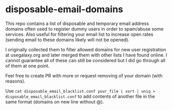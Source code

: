disposable-email-domains
========================

This repo contains a list of disposable and temporary email address domains often used to register dummy users in order to spam/abuse some services. Also useful for filtering your email list to increase open rates (sending email to these domains likely will not be opened).

I originally collected them to filter allowed domains for new user registration at usegalaxy.org and later merged them with other lists I have found online. I cannot guarantee all of these can still be considered but I did go through all of them at one point.

Feel free to create PR with more or request removing of your domain (with reasons).

Use `cat disposable_email_blacklist.conf your_file | sort | uniq > disposable_email_blacklist.conf` to add contents of another file in the same format (domains on new line without @).
